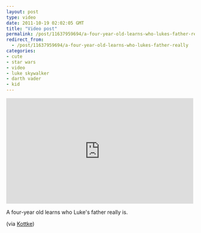```yaml
---
layout: post
type: video
date: 2011-10-19 02:02:05 GMT
title: "Video post"
permalink: /post/11637959694/a-four-year-old-learns-who-lukes-father-really
redirect_from: 
  - /post/11637959694/a-four-year-old-learns-who-lukes-father-really
categories:
- cute
- star wars
- video
- luke skywalker
- darth vader
- kid
---
```

<iframe width="500" height="281"  id="youtube_iframe" src="https://www.youtube.com/embed/ZbV5hn_ET0U?feature=oembed&amp;enablejsapi=1&amp;wmode=opaque" frameborder="0" allow="accelerometer; autoplay; clipboard-write; encrypted-media; gyroscope; picture-in-picture" allowfullscreen title="Son&#39;s reaction to &#39;Empire Strikes Back&#39; reveal!!!!"></iframe>

A four-year old learns who Luke's father really is.

(via <a href="http://kottke.org/11/10/four-year-old-learns-darth-vadar-is-lukes-father">Kottke</a>)